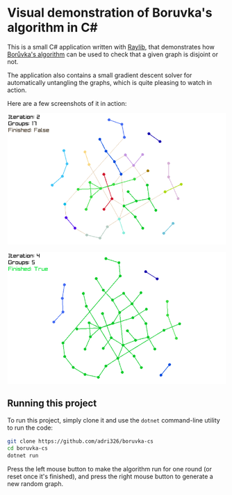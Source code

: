 # Visual demonstration of Boruvka's algorithm in C#

This is a small C# application written with [Raylib](https://www.raylib.com/),
that demonstrates how [Borůvka's algorithm](https://en.wikipedia.org/wiki/Bor%C5%AFvka%27s_algorithm) can be used to check that a given graph is disjoint or not.

The application also contains a small gradient descent solver for automatically untangling the graphs, which is quite pleasing to watch in action.

Here are a few screenshots of it in action:

![Boruvka's algorithm, in progress](assets/example-progress.png)

![Boruvka's algorithm, finished](assets/example-finished.png)

## Running this project

To run this project, simply clone it and use the `dotnet` command-line utility to run the code:

```sh
git clone https://github.com/adri326/boruvka-cs
cd boruvka-cs
dotnet run
```

Press the left mouse button to make the algorithm run for one round (or reset once it's finished), and press the right mouse button to generate a new random graph.

